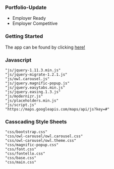 ### Portfolio-Update

* Employer Ready
* Employer Competitive

### Getting Started
The app can be found by clicking [here!](https://thomson3914.github.io/portfolio-update/)

### Javascript
    "js/jquery-1.11.3.min.js" 
	"js/jquery-migrate-1.2.1.js" 
	"js/owl.carousel.js" 
	"js/jquery.magnific-popup.js" 
	"js/jquery.easytabs.min.js" 
	"js/jquery.easing.1.3.js" 
	"js/modernizr.js" 
	"js/placeholders.min.js" 
	"js/script.js" 
	"https://maps.googleapis.com/maps/api/js?key=#"

### Casscading Style Sheets
    "css/bootstrap.css" 
	"css/owl-carousel/owl.carousel.css"
	"css/owl-carousel/owl.theme.css"
	"css/magnific-popup.css" 
	"css/font.css" 
	"css/fontello.css" 
	"css/base.css" 
	"css/main.css" 
